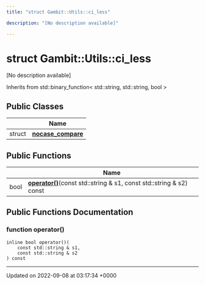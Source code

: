 ```yaml
---
title: "struct Gambit::Utils::ci_less"

description: "[No description available]"

---
```


# struct Gambit::Utils::ci_less



[No description available]

Inherits from std::binary_function< std::string, std::string, bool >

## Public Classes

|                | Name           |
| -------------- | -------------- |
| struct | **[nocase_compare](/documentation/code/classes/structgambit_1_1utils_1_1ci__less_1_1nocase__compare/)**  |

## Public Functions

|                | Name           |
| -------------- | -------------- |
| bool | **[operator()](/documentation/code/classes/structgambit_1_1utils_1_1ci__less/#function-operator)**(const std::string & s1, const std::string & s2) const |

## Public Functions Documentation

### function operator()

```
inline bool operator()(
    const std::string & s1,
    const std::string & s2
) const
```


-------------------------------

Updated on 2022-09-08 at 03:17:34 +0000